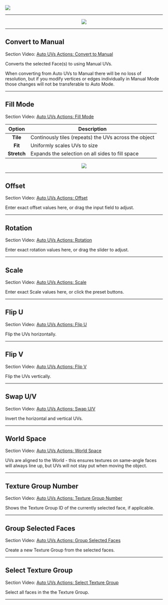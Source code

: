 <div class="site"><a href="https://youtu.be/Ta3HkV_qHTc"><img src="../../images/VidLink_GettingStarted_Slim.png"></a></div>

---

<!-- # Video: Auto UVs Actions

[![ Auto UVs Actions Video](../images/VideoLink_YouTube_768.png)](@todo)
 -->

<div style="text-align:center">
<img src="../../images/UV_AutoActions.png">
</div>

---

## Convert to Manual

<div class="video-link-missing">
Section Video: <a href="@todo">Auto UVs Actions: Convert to Manual</a>
</div>

Converts the selected Face(s) to using Manual UVs.

When converting from Auto UVs to Manual there will be no loss of resolution, but if you modify vertices or edges individually in Manual Mode those changes will not be transferable to Auto Mode.

---

## Fill Mode

<div class="video-link-missing">
Section Video: <a href="@todo">Auto UVs Actions: Fill Mode</a>
</div>

Option | Description
:---:|---
**Tile** | Continously tiles (repeats) the UVs across the object
**Fit** | Uniformly scales UVs to size
 **Stretch** | Expands the selection on all sides to fill space

<div style="text-align:center">
<img src="../../images/UV_FillModes.png">
</div>

---

## Offset

<div class="video-link-missing">
Section Video: <a href="@todo">Auto UVs Actions: Offset</a>
</div>

Enter exact offset values here, or drag the input field to adjust.

---

## Rotation

<div class="video-link-missing">
Section Video: <a href="@todo">Auto UVs Actions: Rotation</a>
</div>

Enter exact rotation values here, or drag the slider to adjust.

---

## Scale

<div class="video-link-missing">
Section Video: <a href="@todo">Auto UVs Actions: Scale</a>
</div>

Enter exact Scale values here, or click the preset buttons.

---

## Flip U

<div class="video-link-missing">
Section Video: <a href="@todo">Auto UVs Actions: Flip U</a>
</div>

Flip the UVs horizontally.

---

## Flip V

<div class="video-link-missing">
Section Video: <a href="@todo">Auto UVs Actions: Flip V</a>
</div>

Flip the UVs vertically.

---

## Swap U/V

<div class="video-link-missing">
Section Video: <a href="@todo">Auto UVs Actions: Swap U/V</a>
</div>

Invert the horizontal and vertical UVs.

---

## World Space

<div class="video-link-missing">
Section Video: <a href="@todo">Auto UVs Actions: World Space</a>
</div>

UVs are aligned to the World - this ensures textures on same-angle faces will always line up, but UVs will not stay put when moving the object.

---

## Texture Group Number

<div class="video-link-missing">
Section Video: <a href="@todo">Auto UVs Actions: Texture Group Number</a>
</div>

Shows the Texture Group ID of the currently selected face, if applicable.

---

## Group Selected Faces

<div class="video-link-missing">
Section Video: <a href="@todo">Auto UVs Actions: Group Selected Faces</a>
</div>

Create a new Texture Group from the selected faces.

---

## Select Texture Group

<div class="video-link-missing">
Section Video: <a href="@todo">Auto UVs Actions: Select Texture Group</a>
</div>

Select all faces in the the Texture Group.

---
